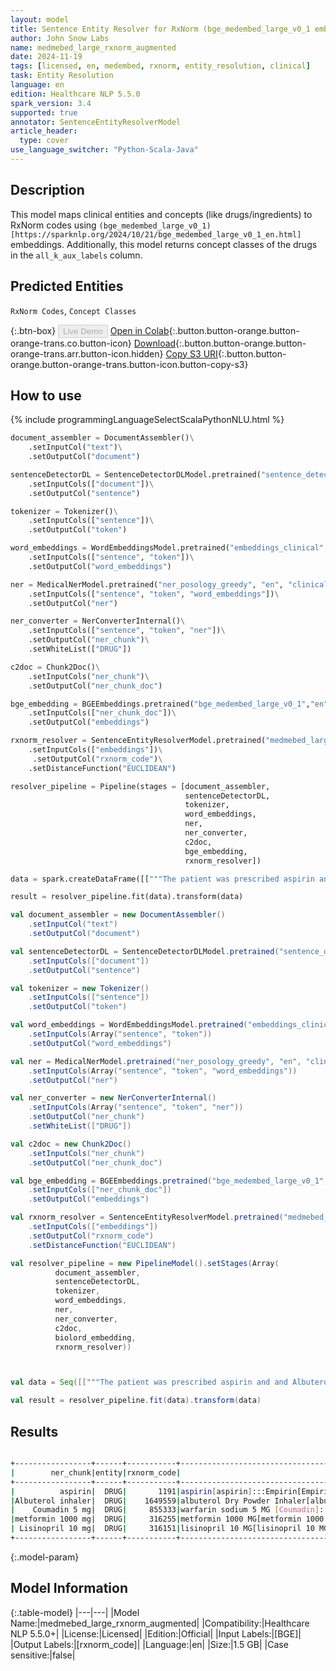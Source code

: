 ```yaml
---
layout: model
title: Sentence Entity Resolver for RxNorm (bge_medembed_large_v0_1 embeddings)
author: John Snow Labs
name: medmebed_large_rxnorm_augmented
date: 2024-11-19
tags: [licensed, en, medembed, rxnorm, entity_resolution, clinical]
task: Entity Resolution
language: en
edition: Healthcare NLP 5.5.0
spark_version: 3.4
supported: true
annotator: SentenceEntityResolverModel
article_header:
  type: cover
use_language_switcher: "Python-Scala-Java"
---
```


## Description

This model maps clinical entities and concepts (like drugs/ingredients) to RxNorm codes using `(bge_medembed_large_v0_1)[https://sparknlp.org/2024/10/21/bge_medembed_large_v0_1_en.html]` embeddings.
Additionally, this model returns concept classes of the drugs in the `all_k_aux_labels` column.

## Predicted Entities

`RxNorm Codes`, `Concept Classes`

{:.btn-box}
<button class="button button-orange" disabled>Live Demo</button>
[Open in Colab](https://colab.research.google.com/github/JohnSnowLabs/spark-nlp-workshop/blob/master/healthcare-nlp/05.0.Clinical_Entity_Resolvers.ipynb){:.button.button-orange.button-orange-trans.co.button-icon}
[Download](https://s3.amazonaws.com/auxdata.johnsnowlabs.com/clinical/models/medmebed_large_rxnorm_augmented_en_5.5.0_3.4_1732046847333.zip){:.button.button-orange.button-orange-trans.arr.button-icon.hidden}
[Copy S3 URI](s3://auxdata.johnsnowlabs.com/clinical/models/medmebed_large_rxnorm_augmented_en_5.5.0_3.4_1732046847333.zip){:.button.button-orange.button-orange-trans.button-icon.button-copy-s3}

## How to use



<div class="tabs-box" markdown="1">
{% include programmingLanguageSelectScalaPythonNLU.html %}
  
```python
document_assembler = DocumentAssembler()\
    .setInputCol("text")\
    .setOutputCol("document")

sentenceDetectorDL = SentenceDetectorDLModel.pretrained("sentence_detector_dl_healthcare", "en", "clinical/models")\
    .setInputCols(["document"])\
    .setOutputCol("sentence")

tokenizer = Tokenizer()\
    .setInputCols(["sentence"])\
    .setOutputCol("token")

word_embeddings = WordEmbeddingsModel.pretrained("embeddings_clinical", "en", "clinical/models")\
    .setInputCols(["sentence", "token"])\
    .setOutputCol("word_embeddings")

ner = MedicalNerModel.pretrained("ner_posology_greedy", "en", "clinical/models")\
    .setInputCols(["sentence", "token", "word_embeddings"])\
    .setOutputCol("ner")

ner_converter = NerConverterInternal()\
    .setInputCols(["sentence", "token", "ner"])\
    .setOutputCol("ner_chunk")\
    .setWhiteList(["DRUG"])

c2doc = Chunk2Doc()\
    .setInputCols("ner_chunk")\
    .setOutputCol("ner_chunk_doc")

bge_embedding = BGEEmbeddings.pretrained("bge_medembed_large_v0_1","en")\
    .setInputCols(["ner_chunk_doc"])\
    .setOutputCol("embeddings")

rxnorm_resolver = SentenceEntityResolverModel.pretrained("medmebed_large_rxnorm_augmented", "en", "clinical/models")\
    .setInputCols(["embeddings"])\
     .setOutputCol("rxnorm_code")\
    .setDistanceFunction("EUCLIDEAN")

resolver_pipeline = Pipeline(stages = [document_assembler,
                                       sentenceDetectorDL,
                                       tokenizer,
                                       word_embeddings,
                                       ner,
                                       ner_converter,
                                       c2doc,
                                       bge_embedding,
                                       rxnorm_resolver])

data = spark.createDataFrame([["""The patient was prescribed aspirin and and Albuterol inhaler, two puffs every 4 hours as needed for asthma. He was seen by the endocrinology service and she was discharged on Coumadin 5 mg with meals , and metformin 1000 mg two times a day and Lisinopril 10 mg daily"""]]).toDF("text")

result = resolver_pipeline.fit(data).transform(data)
```
```scala
val document_assembler = new DocumentAssembler()
    .setInputCol("text")
    .setOutputCol("document")

val sentenceDetectorDL = SentenceDetectorDLModel.pretrained("sentence_detector_dl_healthcare", "en", "clinical/models")
    .setInputCols(["document"])
    .setOutputCol("sentence")

val tokenizer = new Tokenizer()
    .setInputCols(["sentence"])
    .setOutputCol("token")

val word_embeddings = WordEmbeddingsModel.pretrained("embeddings_clinical", "en", "clinical/models")
    .setInputCols(Array("sentence", "token"))
    .setOutputCol("word_embeddings")

val ner = MedicalNerModel.pretrained("ner_posology_greedy", "en", "clinical/models")
    .setInputCols(Array("sentence", "token", "word_embeddings"))
    .setOutputCol("ner")

val ner_converter = new NerConverterInternal()
    .setInputCols(Array("sentence", "token", "ner"))
    .setOutputCol("ner_chunk")
    .setWhiteList(["DRUG"])

val c2doc = new Chunk2Doc()
    .setInputCols("ner_chunk")
    .setOutputCol("ner_chunk_doc")

val bge_embedding = BGEEmbeddings.pretrained("bge_medembed_large_v0_1","en")
    .setInputCols(["ner_chunk_doc"])
    .setOutputCol("embeddings")

val rxnorm_resolver = SentenceEntityResolverModel.pretrained("medmebed_large_rxnorm_augmented", "en", "clinical/models")
    .setInputCols(["embeddings"])
    .setOutputCol("rxnorm_code")
    .setDistanceFunction("EUCLIDEAN")

val resolver_pipeline = new PipelineModel().setStages(Array(
          document_assembler,
          sentenceDetectorDL,
          tokenizer,
          word_embeddings,
          ner,
          ner_converter,
          c2doc,
          biolord_embedding,
          rxnorm_resolver))



val data = Seq([["""The patient was prescribed aspirin and and Albuterol inhaler, two puffs every 4 hours as needed for asthma. He was seen by the endocrinology service and she was discharged on Coumadin 5 mg with meals , and metformin 1000 mg two times a day and Lisinopril 10 mg daily"""]]).toDF("text")

val result = resolver_pipeline.fit(data).transform(data)
```
</div>

## Results

```bash

+-----------------+------+-----------+--------------------------------------------------------------------------------+--------------------------------------------------------------------------------+--------------------------------------------------------------------------------+--------------------------------------------------------------------------------+--------------------------------------------------------------------------------+
|        ner_chunk|entity|rxnorm_code|                                                               all_k_resolutions|                                                                   all_k_results|                                                                 all_k_distances|                                                          all_k_cosine_distances|                                                                all_k_aux_labels|
+-----------------+------+-----------+--------------------------------------------------------------------------------+--------------------------------------------------------------------------------+--------------------------------------------------------------------------------+--------------------------------------------------------------------------------+--------------------------------------------------------------------------------+
|          aspirin|  DRUG|       1191|aspirin[aspirin]:::Empirin[Empirin]:::aluminum aspirin[aluminum aspirin]:::as...|1191:::202547:::611:::329295:::335953:::218266:::317299:::1295740:::437699:::...|0.4045:::0.4813:::0.4893:::0.4898:::0.4922:::0.4936:::0.4995:::0.5047:::0.508...|0.0818:::0.1158:::0.1197:::0.1200:::0.1211:::0.1218:::0.1247:::0.1274:::0.129...|Ingredient:::Brand Name:::Ingredient:::Clinical Drug Comp:::Clinical Drug Com...|
|Albuterol inhaler|  DRUG|    1649559|albuterol Dry Powder Inhaler[albuterol Dry Powder Inhaler]:::albuterol[albute...|1649559:::435:::307779:::104514:::2108233:::1154602:::745678:::252298:::11546...|0.4190:::0.4468:::0.4481:::0.4511:::0.4546:::0.4591:::0.4687:::0.4738:::0.480...|0.0878:::0.0998:::0.1004:::0.1017:::0.1033:::0.1054:::0.1099:::0.1122:::0.115...|Clinical Drug Form:::Ingredient:::Clinical Drug:::Clinical Drug:::Clinical Dr...|
|    Coumadin 5 mg|  DRUG|     855333|warfarin sodium 5 MG [Coumadin]:::warfarin sodium 7.5 MG [Coumadin]:::Warfari...|855333:::855345:::330536:::855313:::855334:::855314:::438740:::855339:::85532...|0.2281:::0.3900:::0.4020:::0.4085:::0.4208:::0.4322:::0.4334:::0.4401:::0.455...|0.0260:::0.0760:::0.0808:::0.0834:::0.0885:::0.0934:::0.0939:::0.0968:::0.103...|Branded Drug Comp:::Branded Drug Comp:::Clinical Drug Comp:::Branded Drug Com...|
|metformin 1000 mg|  DRUG|     316255|metformin 1000 MG[metformin 1000 MG]:::metformin hydrochloride 1000 MG[metfor...|316255:::860995:::332809:::316256:::861004:::330861:::316257:::860999:::43850...|0.0933:::0.3953:::0.4180:::0.4216:::0.4262:::0.4406:::0.4515:::0.4518:::0.465...|0.0044:::0.0781:::0.0873:::0.0889:::0.0908:::0.0971:::0.1019:::0.1020:::0.108...|Clinical Drug Comp:::Clinical Drug Comp:::Clinical Drug Comp:::Clinical Drug ...|
| Lisinopril 10 mg|  DRUG|     316151|lisinopril 10 MG[lisinopril 10 MG]:::lisinopril 10 MG Oral Tablet:::lisinopri...|316151:::314076:::563611:::567576:::316156:::197885:::316153:::104377:::31615...|0.1448:::0.2378:::0.3672:::0.3938:::0.4047:::0.4163:::0.4367:::0.4398:::0.441...|0.0105:::0.0283:::0.0674:::0.0775:::0.0819:::0.0867:::0.0954:::0.0967:::0.097...|Clinical Drug Comp:::Clinical Drug:::Branded Drug Comp:::Branded Drug Comp:::...|
+-----------------+------+-----------+--------------------------------------------------------------------------------+--------------------------------------------------------------------------------+--------------------------------------------------------------------------------+--------------------------------------------------------------------------------+--------------------------------------------------------------------------------+

```

{:.model-param}
## Model Information

{:.table-model}
|---|---|
|Model Name:|medmebed_large_rxnorm_augmented|
|Compatibility:|Healthcare NLP 5.5.0+|
|License:|Licensed|
|Edition:|Official|
|Input Labels:|[BGE]|
|Output Labels:|[rxnorm_code]|
|Language:|en|
|Size:|1.5 GB|
|Case sensitive:|false|

